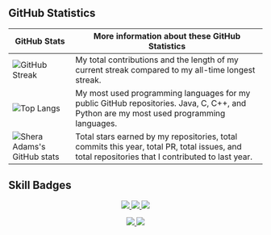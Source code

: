 
## GitHub Statistics
<!-- TABLE -->
| GitHub Stats | More information about these GitHub Statistics |
|---|---|
| ![GitHub Streak](https://github-readme-streak-stats.herokuapp.com/?user=sheraadams&count_private=true&show_icons=true&custom_title=Github&theme=tokyonight&bg_color=0,000000,130F40&layout=compact&border_radius=8) | My total contributions and the length of my current streak compared to my all-time longest streak.  |
| ![Top Langs](https://github-readme-stats.vercel.app/api/top-langs/?username=sheraadams&count_private=true&theme=tokyonight&bg_color=0,000000,130F40&layout=compact&border_radius=8&langs_count=20&hide=swift) | My most used programming languages for my public GitHub repositories. Java, C, C++, and Python are my most used programming languages. |
| ![Shera Adams's GitHub stats](https://github-readme-stats.vercel.app/api?username=sheraadams&show_icons=true&count_private=true&theme=tokyonight&bg_color=0,000000,130F40&layout=compact&border_radius=10) | Total stars earned by my repositories, total commits this year, total PR, total issues, and total repositories that I contributed to last year. |

## Skill Badges

<!-- skills -->
<p align="center">
  <a href="https://skillicons.dev">
    <img src="https://skillicons.dev/icons?i=java,git,ai,ps,eclipse,ae,idea,c,cpp,cs,html,js" />
    <img src="https://skillicons.dev/icons?i=lua,py,qt,vscode,visualstudio,matlab,mysql,linux,r" />
    <img src="https://skillicons.dev/icons?i=pr,ae,css" />
  </a>
</p>

<!-- contributors -->
<p align="center">
  <a href="https://skillicons.dev">
    <img src="https://img.shields.io/badge/all_contributors-32-orange.svg?style=flat-square" />
    <img src="https://komarev.com/ghpvc/?username=sheraadams" />
  </a>
</p>
